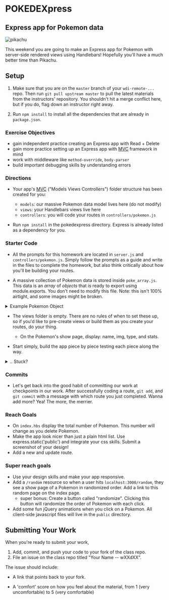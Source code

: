 # POKEDEXpress

## Express app for Pokemon data

![pikachu](http://orig10.deviantart.net/54d7/f/2013/265/a/b/w_by_professorlayton22-d6nd2yl.jpg)

This weekend you are going to make an Express app for Pokemon with server-side rendered views using Handlebars! Hopefully you'll have a much better time than Pikachu.


## Setup
1. Make sure that you are on the `master` branch of your `wdi-remote-...` repo.
Then run `git pull upstream master` to pull the latest materials from the
instructors' repository. You shouldn't hit a merge conflict here, but if you do, flag down an instructor right away.

2. Run `npm install` to install all the dependencies that are already in `package.json`.


### Exercise Objectives

- gain independent practice creating an Express app with Read + Delete
- gain more practice setting up an Express app with [MVC](https://www.tutorialspoint.com/mvc_framework/mvc_framework_introduction.htm) framework in mind
- work with middleware like `method-override`,  `body-parser`
- build important debugging skills by understanding errors


### Directions

- Your app's [MVC](https://www.tutorialspoint.com/mvc_framework/mvc_framework_introduction.htm) ("Models Views Controllers") folder structure has been created for you:
  - `models`: our massive Pokemon data model lives here (do not modify)
  - `views`: your Handlebars views live here
  - `controllers`:  you will code your routes in `controllers/pokemon.js`

- Run `npm install` in the pokedexpress directory. Express is already listed as a dependency for you.

### Starter Code

- All the prompts for this homework are located in `server.js` and `controllers/pokemon.js`. Simply follow the prompts as a guide and write in the files to complete the homework, but also think critically about how you'll be building your routes.

- A massive collection of Pokemon data is stored inside `poke_array.js`. This data is an *array* of *objects* that is ready to export using module.exports. You don't need to modify this file. Note: this isn't 100% airtight, and some images might be broken.

<details><summary>Example Pokemon Object</summary>
```
{
    id: "001",
    name: "Bulbasaur",
    img: "http://img.pokemondb.net/artwork/bulbasaur.jpg",
    type: [
      "Grass",
      "Poison"
    ],
    stats: {
      hp: "45",
      attack: "49",
      defense: "49",
      spattack: "65",
      spdefense: "65",
      speed: "45"
    },
    moves: {
      level: [{
        learnedat: "",
        name: "tackle",
        gen: "V"
      }, {
        learnedat: "3",
        name: "growl",
        gen: "V"
      }, {
        learnedat: "7",
        name: "leech seed",
        gen: "V"
      }, {
        learnedat: "9",
        name: "vine whip",
        gen: "V"
      }, {
        learnedat: "13",
        name: "poison powder",
        gen: "V"
      }, {
        learnedat: "13",
        name: "sleep powder",
        gen: "V"
      }, {
        learnedat: "15",
        name: "take down",
        gen: "V"
      }, {
        learnedat: "19",
        name: "razor leaf",
        gen: "V"
      }, {
        learnedat: "21",
        name: "sweet scent",
        gen: "V"
      }, {
        learnedat: "25",
        name: "growth",
        gen: "V"
      }, {
        learnedat: "27",
        name: "double-edge",
        gen: "V"
      }, {
        learnedat: "31",
        name: "worry seed",
        gen: "V"
      }, {
        learnedat: "33",
        name: "synthesis",
        gen: "V"
      }, {
        learnedat: "37",
        name: "seed bomb",
        gen: "V"
      }],
      tmhm: [{
        learnedat: "tm06",
        name: "toxic",
        gen: "V"
      }, {
        learnedat: "tm09",
        name: "venoshock",
        gen: "V"
      }, {
        learnedat: "tm10",
        name: "hidden power",
        gen: "V"
      }, {
        learnedat: "tm11",
        name: "sunny day",
        gen: "V"
      }, {
        learnedat: "tm16",
        name: "light screen",
        gen: "V"
      }, {
        learnedat: "tm17",
        name: "protect",
        gen: "V"
      }, {
        learnedat: "tm20",
        name: "safeguard",
        gen: "V"
      }, {
        learnedat: "tm21",
        name: "frustration",
        gen: "V"
      }, {
        learnedat: "tm22",
        name: "solarbeam",
        gen: "V"
      }, {
        learnedat: "tm27",
        name: "return",
        gen: "V"
      }, {
        learnedat: "tm32",
        name: "double team",
        gen: "V"
      }, {
        learnedat: "tm36",
        name: "sludge bomb",
        gen: "V"
      }, {
        learnedat: "tm42",
        name: "facade",
        gen: "V"
      }, {
        learnedat: "tm44",
        name: "rest",
        gen: "V"
      }, {
        learnedat: "tm45",
        name: "attract",
        gen: "V"
      }, {
        learnedat: "tm48",
        name: "round",
        gen: "V"
      }, {
        learnedat: "tm49",
        name: "echoed voice",
        gen: "V"
      }, {
        learnedat: "tm53",
        name: "energy ball",
        gen: "V"
      }, {
        learnedat: "tm70",
        name: "flash",
        gen: "V"
      }, {
        learnedat: "tm75",
        name: "swords dance",
        gen: "V"
      }, {
        learnedat: "tm86",
        name: "grass knot",
        gen: "V"
      }, {
        learnedat: "tm87",
        name: "swagger",
        gen: "V"
      }, {
        learnedat: "tm90",
        name: "substitute",
        gen: "V"
      }, {
        learnedat: "tm94",
        name: "rock smash",
        gen: "V"
      }, {
        learnedat: "hm01",
        name: "cut",
        gen: "V"
      }, {
        learnedat: "hm04",
        name: "strength",
        gen: "V"
      }],
      egg: [{
        name: "skull bash",
        gen: "V"
      }, {
        name: "charm",
        gen: "V"
      }, {
        name: "petal dance",
        gen: "V"
      }, {
        name: "magical leaf",
        gen: "V"
      }, {
        name: "grasswhistle",
        gen: "V"
      }, {
        name: "curse",
        gen: "V"
      }, {
        name: "ingrain",
        gen: "V"
      }, {
        name: "nature power",
        gen: "V"
      }, {
        name: "amnesia",
        gen: "V"
      }, {
        name: "leaf storm",
        gen: "V"
      }, {
        name: "power whip",
        gen: "V"
      }, {
        name: "sludge",
        gen: "V"
      }, {
        name: "endure",
        gen: "V"
      }, {
        name: "giga drain",
        gen: "V"
      }],
      tutor: [{
        name: "grass pledge",
        gen: "V"
      }],
      gen34: [{
        name: "bullet seed",
        method: "Gen IV TM09"
      }, {
        name: "secret power",
        method: "Gen IV TM43"
      }, {
        name: "captivate",
        method: "Gen IV TM78"
      }, {
        name: "sleep talk",
        method: "Gen IV TM82"
      }, {
        name: "natural gift",
        method: "Gen IV TM83"
      }, {
        name: "fury cutter",
        method: "Move Tutor  PtHGSS"
      }, {
        name: "knock off",
        method: "Move Tutor  PtHGSS"
      }, {
        name: "snore",
        method: "Move Tutor  PtHGSS"
      }, {
        name: "mudslap",
        method: "Move Tutor  PtHGSS"
      }, {
        name: "string shot",
        method: "Move Tutor  HGSS"
      }, {
        name: "headbutt",
        method: "Move Tutor  HGSS"
      }, {
        name: "defense curl",
        method: "Move Tutor  Emerald"
      }, {
        name: "body slam",
        method: "Move Tutor  FRLG"
      }, {
        name: "mimic",
        method: "Move Tutor  FRLG"
      }]
    },
    damages: {
      normal: "1",
      fire: "2",
      water: "0.5",
      electric: "0.5",
      grass: "0.25",
      ice: "2",
      fight: "0.5",
      poison: "1",
      ground: "1",
      flying: "2",
      psychic: "2",
      bug: "1",
      rock: "1",
      ghost: "1",
      dragon: "1",
      dark: "1",
      steel: "1"
    },
    misc: {
      sex: {
        male: "87.5",
        female: "12.5"
      },
      abilities: {
        normal: [
          "Overgrow"
        ],
        hidden: [
          "Chlorophyll"
        ]
      },
      classification: "seed pokemon",
      height: "2’04”",
      weight: "15.2",
      capturerate: "45",
      eggsteps: "5120",
      expgrowth: "1059860",
      happiness: "70",
      evpoints: [
        "1 Sp. Attack Point(s)"
      ],
      fleeflag: "34",
      entreeforestlevel: "10"
    }
  }
```


</details>

- The views folder is empty. There are no rules of when to set these up, so if you'd like to pre-create views or build them as you create your routes, do your thing.

   - On the Pokemon's show page, display: name, img, type, and stats.

- Start simply, build the app piece by piece testing each piece along the way.

<details><summary>.. Stuck?</summary>
####SETUP
- "No module" error? Did you make sure you correctly installed and saved your dependencies in the current working directory? Double check `package.json` to see it is.

- Keep your workspace super organized and tidy. Focus on the current task _at hand_ and close _all_ tabs and files that don't pertain to this task.

- Constantly test your code. Don't wait until you've written a bunch of code to run it. WHAT are you trying to achieve, and HOW are you trying to achieve it? You should be console logging all the variables you're creating, and remember, all server-side console logs are outputted in terminal.

####ERRORS/DEBUGGING
- Use Morgan to log all requests coming into the server. Looking at it will also tell you the result of that request. Let's say I visit `localhost:3000/pokemon` on the browser and on terminal I see:

  - Example 1: `GET /pokemon 200`. This means the server received a GET request to the `/pokemon` resource, _found_ the GET request in our Pokemon controller, executed our code in the route handler function, returned a response with data and a status of 200 which means everything went fine -- deep inhale -- and the response was sent with success.

  - Example 2: `GET /pokemon 404`. This means the server received a GET request to the `/pokemon` resource, but couldn't find the resource, so it sends a response as a 404 error.

- Test your routes with Postman or cURL. They both allow you to test routes without the need of building views to visualize the data. Instead these tools talk to the server directly. Postman has a very user-friendly GUI, and cURL may have weird syntax, but cURL makes you look cool.

- "CANNOT FIND" means "based on the info/path you gave me, no such file exists". Check how you set your relative paths. Check for typos. Capitalization, extra spaces and extra characters can throw errors.

</details>

### Commits

- Let's get back into the good habit of committing our work at checkpoints in our work. After successfully coding a route, `git add`, and `git commit` with a message with which route you just completed. Wanna add more? Yea! The more, the merrier.

### Reach Goals
- On `index.hbs` display the total number of Pokemon. This number will change as you delete Pokemon.
- Make the app look nicer than just a plain html list. Use express.static('public') and integrate your css skills. Submit a screenshot of your design!
- Add a new and update route.

### Super reach goals
- Use your design skills and make your app responsive.
- Add a `/random` resource so when a user hits `localhost:3000/random`, they see a show page of a Pokemon in randomized order. Add a link to this random page on the index page.
  - super bonus: Create a button called "randomize". Clicking this button will randomize the order of Pokemon with each click.
- Add some fun jQuery animations when you click on a Pokemon. All client-side javascript files will live in the `public` directory.


## Submitting Your Work

  When you're ready to submit your work,

  1.  Add, commit, and push your code to your fork of the class repo.
  2.  File an issue on the class repo titled "Your Name -- wXXdXX".

  The issue should include:

  -   A link that points back to your fork.

  -   A 'comfort' score on how you feel about the material, from 1 (very
      uncomfortable) to 5 (very comfortable)
